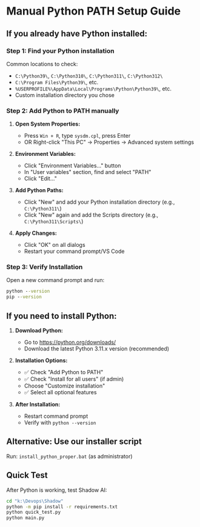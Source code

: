 # Manual Python PATH Setup Guide

## If you already have Python installed:

### Step 1: Find your Python installation
Common locations to check:
- `C:\Python39\`, `C:\Python310\`, `C:\Python311\`, `C:\Python312\`
- `C:\Program Files\Python39\`, etc.
- `%USERPROFILE%\AppData\Local\Programs\Python\Python39\`, etc.
- Custom installation directory you chose

### Step 2: Add Python to PATH manually

1. **Open System Properties:**
   - Press `Win + R`, type `sysdm.cpl`, press Enter
   - OR Right-click "This PC" → Properties → Advanced system settings

2. **Environment Variables:**
   - Click "Environment Variables..." button
   - In "User variables" section, find and select "PATH"
   - Click "Edit..."

3. **Add Python Paths:**
   - Click "New" and add your Python installation directory (e.g., `C:\Python311\`)
   - Click "New" again and add the Scripts directory (e.g., `C:\Python311\Scripts\`)

4. **Apply Changes:**
   - Click "OK" on all dialogs
   - Restart your command prompt/VS Code

### Step 3: Verify Installation
Open a new command prompt and run:
```cmd
python --version
pip --version
```

## If you need to install Python:

1. **Download Python:**
   - Go to https://python.org/downloads/
   - Download the latest Python 3.11.x version (recommended)

2. **Installation Options:**
   - ✅ Check "Add Python to PATH" 
   - ✅ Check "Install for all users" (if admin)
   - Choose "Customize installation"
   - ✅ Select all optional features

3. **After Installation:**
   - Restart command prompt
   - Verify with `python --version`

## Alternative: Use our installer script
Run: `install_python_proper.bat` (as administrator)

## Quick Test
After Python is working, test Shadow AI:
```cmd
cd "k:\Devops\Shadow"
python -m pip install -r requirements.txt
python quick_test.py
python main.py
```
